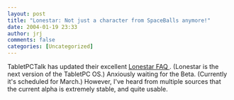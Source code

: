 ```yaml
---
layout: post
title: "Lonestar: Not just a character from SpaceBalls anymore!"
date: 2004-01-19 23:33
author: jrj
comments: false
categories: [Uncategorized]
---
```

TabletPCTalk has updated their excellent <a href="http://www.tabletpctalk.com/faqs/tpc2004.shtml" target="_blank">Lonestar FAQ </a>. (Lonestar is the next version of the TabletPC OS.) Anxiously waiting for the Beta. (Currently it's scheduled for March.) However, I've heard from multiple sources that the current alpha is extremely stable, and quite usable.
